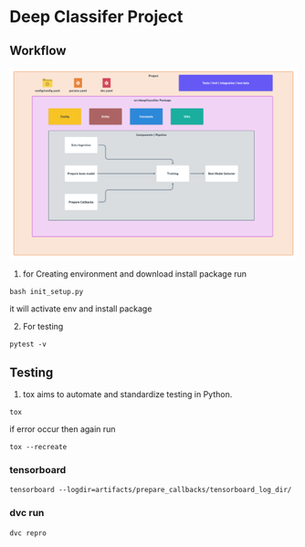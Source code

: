 # Deep Classifer Project

## Workflow

![workflow](https://raw.githubusercontent.com/NeHa77A/DeepCNNClassifier/master/images/Project%20flow.png)


1. for Creating environment and download install package run
```
bash init_setup.py
```
it will activate env and install package

2. For testing 
```
pytest -v
```

## Testing
1. tox aims to automate and standardize testing in Python.
```
tox
```
if error occur then again run
```
tox --recreate
```

### tensorboard 
```
tensorboard --logdir=artifacts/prepare_callbacks/tensorboard_log_dir/
```

### dvc run
```
dvc repro
```
